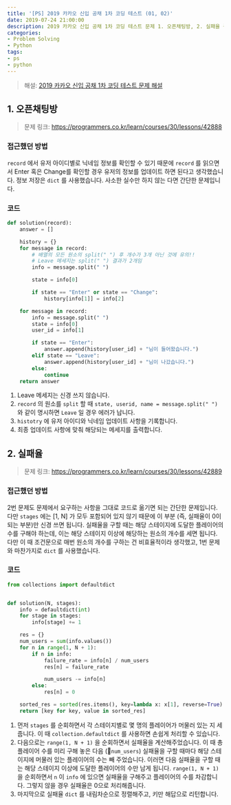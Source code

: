 ```yaml
---
title: '[PS] 2019 카카오 신입 공채 1차 코딩 테스트 (01, 02)'
date: 2019-07-24 21:00:00
description: 2019 카카오 신입 공채 1차 코딩 테스트 문제 1. 오픈채팅방, 2. 실패율 풀이입니다.
categories:
- Problem Solving
- Python
tags:
- ps
- python
---
```


> 해설: [2019 카카오 신입 공채 1차 코딩 테스트 문제 해설](http://tech.kakao.com/2018/09/21/kakao-blind-recruitment-for2019-round-1/)



## 1. 오픈채팅방

> 문제 링크: https://programmers.co.kr/learn/courses/30/lessons/42888



### 접근했던 방법

`record` 에서 유저 아이디별로 닉네임 정보를 확인할 수 있기 때문에 `record` 를 읽으면서 Enter 혹은 Change를 확인할 경우 유저의 정보를 업데이트 하면 된다고 생각했습니다. 정보 저장은 `dict` 를 사용했습니다. 사소한 실수만 하지 않는 다면 간단한 문제입니다.



### 코드

```python
def solution(record):
    answer = []

    history = {}
    for message in record:
        # 배열의 모든 원소의 split(" ") 후 개수가 3개 아닌 것에 유의!!
        # Leave 메세지는 split(" ") 결과가 2개임
        info = message.split(" ")

        state = info[0]

        if state == "Enter" or state == "Change":
            history[info[1]] = info[2]

    for message in record:
        info = message.split(" ")
        state = info[0]
        user_id = info[1]

        if state == "Enter":
            answer.append(history[user_id] + "님이 들어왔습니다.")
        elif state == "Leave":
            answer.append(history[user_id] + "님이 나갔습니다.")
        else:
            continue
    return answer
```



1. Leave 메세지는 신경 쓰지 않습니다.
2. `record` 의 원소를 `split` 할 때 `state, userid, name = message.split(" ")` 와 같이 명시하면 `Leave` 일 경우 에러가 납니다.
3. `histotry` 에 유저 아이디와 닉네임 업데이트 사항을 기록합니다.
4. 최종 업데이트 사항에 맞춰 해당되는 메세지를 출력합니다.



## 2. 실패율

> 문제 링크: https://programmers.co.kr/learn/courses/30/lessons/42889



### 접근했던 방법

2번 문제도 문제에서 요구하는 사항을 그대로 코드로 옮기면 되는 간단한 문제입니다. 다만 `stages` 에는 [1, N] 가 모두 포함되어 있지 않기 때문에 이 부분 (즉, 실패율이 0이 되는 부분)만 신경 쓰면 됩니다. 실패율을 구할 때는 해당 스테이지에 도달한 플레이어의 수를 구해야 하는데, 이는 해당 스테이지 이상에 해당하는 원소의 개수를 세면 됩니다. 다만 이 때 조건문으로 매번 원소의 개수를 구하는 건 비효율적이라 생각했고, 1번 문제와 마찬가지로 `dict` 를 사용했습니다.



### 코드

```python
from collections import defaultdict


def solution(N, stages):
    info = defaultdict(int)
    for stage in stages:
        info[stage] += 1

    res = {}
    num_users = sum(info.values())
    for n in range(1, N + 1):
        if n in info:
            failure_rate = info[n] / num_users
            res[n] = failure_rate

            num_users -= info[n]
        else:
            res[n] = 0

    sorted_res = sorted(res.items(), key=lambda x: x[1], reverse=True)
    return [key for key, value in sorted_res]
```



1. 먼저 `stages` 를 순회하면서 각 스테이지별로 몇 명의 플레이어가 머물러 있는 지 세 줍니다. 이 때  `collection.defaultdict` 를 사용하면 손쉽게 처리할 수 있습니다.
2. 다음으로는 `range(1, N + 1)` 을 순회하면서 실패율을 계산해주었습니다. 이 때 총 플레이어 수를 미리 구해 놓은 다음 (`num_users`) 실패율을 구할 때마다 해당 스테이지에 머물러 있는 플레이어의 수는 빼 주었습니다. 이러면 다음 실패율을 구할 때는 해당 스테이지 이상에 도달한 플레이어의 수만 남게 됩니다. `range(1, N + 1)` 을 순회하면서 `n` 이 `info` 에 있으면 실패율을 구해주고 플레이어의 수를 차감합니다. 그렇지 않을 경우 실패율은 0으로 처리해줍니다.
3. 마지막으로 실패율 `dict` 를 내림차순으로 정렬해주고, 키만 해답으로 리턴합니다. 